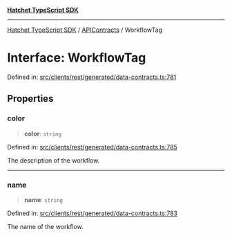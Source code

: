 [**Hatchet TypeScript SDK**](../../../../README.md)

***

[Hatchet TypeScript SDK](../../../../README.md) / [APIContracts](../README.md) / WorkflowTag

# Interface: WorkflowTag

Defined in: [src/clients/rest/generated/data-contracts.ts:781](https://github.com/hatchet-dev/hatchet/blob/0288a24f2e9f14787135b399bd47182f4d1260d9/sdks/typescript/src/clients/rest/generated/data-contracts.ts#L781)

## Properties

### color

> **color**: `string`

Defined in: [src/clients/rest/generated/data-contracts.ts:785](https://github.com/hatchet-dev/hatchet/blob/0288a24f2e9f14787135b399bd47182f4d1260d9/sdks/typescript/src/clients/rest/generated/data-contracts.ts#L785)

The description of the workflow.

***

### name

> **name**: `string`

Defined in: [src/clients/rest/generated/data-contracts.ts:783](https://github.com/hatchet-dev/hatchet/blob/0288a24f2e9f14787135b399bd47182f4d1260d9/sdks/typescript/src/clients/rest/generated/data-contracts.ts#L783)

The name of the workflow.
